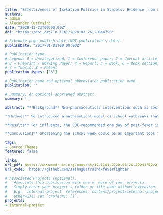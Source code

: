 ```yaml
---
title: "Effectiveness of Isolation Policies in Schools: Evidence from a Mathematical Model of Influenza and COVID-19"
authors:
- admin
- Alexander Gutfraind
date: "2020-11-23T00:00:00Z"
doi: "https://doi.org/10.1101/2020.03.26.20044750"

# Schedule page publish date (NOT publication's date).
publishDate: "2017-01-01T00:00:00Z"

# Publication type.
# Legend: 0 = Uncategorized; 1 = Conference paper; 2 = Journal article;
# 3 = Preprint / Working Paper; 4 = Report; 5 = Book; 6 = Book section;
# 7 = Thesis; 8 = Patent
publication_types: ["3"]

# Publication name and optional abbreviated publication name.
publication: ''

# Summary. An optional shortened abstract.
summary: ''

abstract: "**Background** Non-pharmaceutical interventions such as social distancing, school closures and travel restrictions are often implemented to control outbreaks of infectious diseases. For influenza in schools, the Center of Disease Control (CDC) recommends that febrile students remain isolated at home until they have been fever-free for at least one day and a related policy is recommended for SARS-CoV2 (COVID-19). Other authors proposed using a school week of four or fewer days of in-person instruction for all students to reduce transmission. However, there is limited evidence supporting the effectiveness of these interventions.

**Methods** We introduced a mathematical model of school outbreaks that considers both intervention methods. Our model accounts for the school structure and schedule, as well as the time-progression of fever symptoms and viral shedding. The model was validated on outbreaks of seasonal and pandemic influenza and COVID-19 in schools. It was then used to estimate the outbreak curves and the proportion of the population infected (attack rate) under the proposed interventions.

**Results** For influenza, the CDC-recommended one day of post-fever isolation can reduce the attack rate by a median (interquartile range) of 29 (13 - 59)%. With two days of post-fever isolation the attack rate could be reduced by 70 (55 - 85)%. Alternatively, shortening the school week to four and three days reduces the attack rate by 73 (64 - 88)% and 93 (91 - 97)%, respectively. For COVID-19, application of post-fever isolation policy was found to be less effective and reduced the attack rate by 10 (5 - 17)% for a two-day isolation policy and by 14 (5 - 26)% for 14 days. A four-day school week would reduce the median attack rate in a COVID-19 outbreak by 57 (52 - 64)%, while a three-day school week would reduce it by 81 (79 - 83)%. In both infections, shortening the school week significantly reduced the duration of outbreaks.

**Conclusions** Shortening the school week could be an important tool for controlling influenza and COVID-19 in schools and similar settings. Additionally, the CDC-recommended post-fever isolation policy for influenza could be enhanced by requiring two days of isolation instead of one."

tags:
- Source Themes
featured: false

links:
url_pdf: https://www.medrxiv.org/content/10.1101/2020.03.26.20044750v2.full.pdf
url_code: 'https://github.com/sashagutfraind/feverfighter'

# Associated Projects (optional).
#   Associate this publication with one or more of your projects.
#   Simply enter your project's folder or file name without extension.
#   E.g. `internal-project` references `content/project/internal-project/index.md`.
#   Otherwise, set `projects: []`.
projects:
- internal-project
---
```

